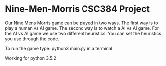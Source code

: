 # Nine-Men-Morris CSC384 Project

Our Nine Mens Morris game can be played in two ways. The first way is to play a human vs AI game. The second way is to watch a AI vs AI game. For the AI vs AI game we use two different heuristics. You can set the heuristics you use through the code.

To run the game type: python3 main.py in a terminal

Working for python 3.5.2
